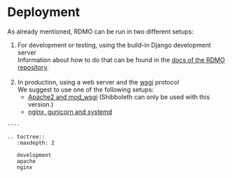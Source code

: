 # Deployment

As already mentioned, RDMO can be run in two different setups:

1. For development or testing, using the build-in Django development server<br>
Information about how to do that can be found in the [docs of the RDMO repository](https://github.com/rdmorganiser/rdmo/tree/master/docs).
<br><br>
1. In production, using a web server and the [wsgi](https://docs.djangoproject.com/en/1.10/howto/deployment/wsgi/) protocol<br>
We suggest to use one of the following setups:
    * [Apache2 and mod_wsgi](apache.html) (Shibboleth can only be used with this version.)
    * [nginx, gunicorn and systemd](nginx.html)


```eval_rst
----

.. toctree::
   :maxdepth: 2

   development
   apache
   nginx
```
